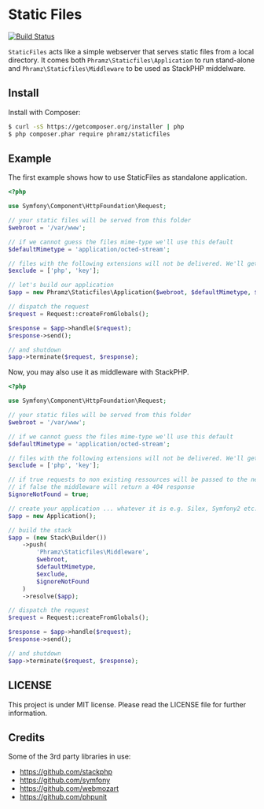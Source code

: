 # Static Files 

[![Build Status](https://travis-ci.org/phramz/staticfiles.svg)](https://travis-ci.org/phramz/staticfiles)

`StaticFiles` acts like a simple webserver that serves static files from a local directory.
It comes both `Phramz\Staticfiles\Application` to run stand-alone and `Phramz\Staticfiles\Middleware`
to be used as StackPHP middelware. 

## Install

Install with Composer:

```bash
$ curl -sS https://getcomposer.org/installer | php
$ php composer.phar require phramz/staticfiles
```

## Example

The first example shows how to use StaticFiles as standalone application.

```php
<?php

use Symfony\Component\HttpFoundation\Request;

// your static files will be served from this folder
$webroot = '/var/www';

// if we cannot guess the files mime-type we'll use this default
$defaultMimetype = 'application/octed-stream';

// files with the following extensions will not be delivered. We'll get a 404 instead.
$exclude = ['php', 'key'];

// let's build our application
$app = new Phramz\Staticfiles\Application($webroot, $defaultMimetype, $exclude);

// dispatch the request
$request = Request::createFromGlobals();

$response = $app->handle($request);
$response->send();

// and shutdown
$app->terminate($request, $response);
```

Now, you may also use it as middleware with StackPHP.

```php
<?php

use Symfony\Component\HttpFoundation\Request;

// your static files will be served from this folder
$webroot = '/var/www';

// if we cannot guess the files mime-type we'll use this default
$defaultMimetype = 'application/octed-stream';

// files with the following extensions will not be delivered. We'll get a 404 instead.
$exclude = ['php', 'key'];

// if true requests to non existing ressources will be passed to the next app in stack.
// if false the middleware will return a 404 response
$ignoreNotFound = true;

// create your application ... whatever it is e.g. Silex, Symfony2 etc.
$app = new Application();

// build the stack
$app = (new Stack\Builder())
    ->push(
        'Phramz\Staticfiles\Middleware', 
        $webroot, 
        $defaultMimetype, 
        $exclude,
        $ignoreNotFound
    )
    ->resolve($app);

// dispatch the request
$request = Request::createFromGlobals();

$response = $app->handle($request);
$response->send();

// and shutdown
$app->terminate($request, $response);
```

## LICENSE

This project is under MIT license. Please read the LICENSE file for further information.

## Credits

Some of the 3rd party libraries in use:

* https://github.com/stackphp
* https://github.com/symfony
* https://github.com/webmozart
* https://github.com/phpunit
